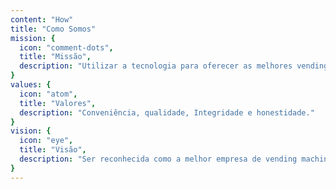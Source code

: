 ```yaml
---
content: "How"
title: "Como Somos"
mission: {
  icon: "comment-dots",
  title: "Missão",
  description: "Utilizar a tecnologia para oferecer as melhores vending machines com excelentes produtos proporcionando praticidade e conveniência para os clientes. "
}
values: {
  icon: "atom",
  title: "Valores",
  description: "Conveniência, qualidade, Integridade e honestidade."
}
vision: {
  icon: "eye",
  title: "Visão",
  description: "Ser reconhecida como a melhor empresa de vending machines do Brasil, altamente inovadora atingindo todas as capitais e levando tecnologia para milhões de pessoas."
}
---
```

